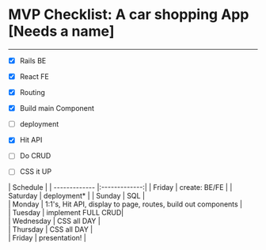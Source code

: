 # MVP Checklist: A car shopping App [Needs a name]
---
- [x] Rails BE
- [x] React FE
- [x] Routing
- [x] Build main Component
- [ ] deployment
- [x] Hit API
- [ ] Do CRUD
- [ ] CSS it UP


|         Schedule              |
| ------------- |:-------------:|
| Friday        | create: BE/FE |
| Saturday      | deployment*   |
| Sunday        | SQL           |  
| Monday        | 1:1's, Hit API, display to page, routes, build out components |  
| Tuesday       | implement FULL CRUD|  
| Wednesday     | CSS all DAY   |  
| Thursday      | CSS all DAY   |  
| Friday        | presentation! |  
